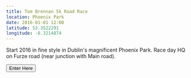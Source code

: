 ```yaml
---
title: Tom Brennan 5k Road Race
location: Phoenix Park
date: 2016-01-01 12:00
latitude: 53.3522291
longitude: -6.3214874
---
```

<p>Start 2016 in fine style in Dublin's magnificent Phoenix Park. Race day HQ on Furze road (near junction with Main road).</p>
<a href="/tombrennan2015">
  <button type="button" class="btn btn-primary">Enter Here</button>
</a>
